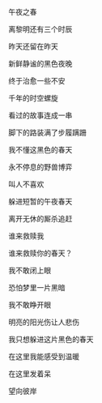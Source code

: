 午夜之春



离黎明还有三个时辰

昨天还留在昨天

新鲜静谧的黑色夜晚

终于治愈一些不安



千年的时空螺旋

看过的故事连成一串

脚下的路装满了步履蹒跚

我不懂这黑色的春天



永不停息的野兽博弈

叫人不喜欢

躲进短暂的午夜春天

离开无休的厮杀追赶



谁来救赎我

谁来救赎你的春天？



我不敢闭上眼

恐怕梦里一片黑暗

我不敢睁开眼

明亮的阳光伤让人悲伤



我只想躲进这片黑色的春天

在这里我能感受到温暖

在这里发着呆 

望向彼岸



